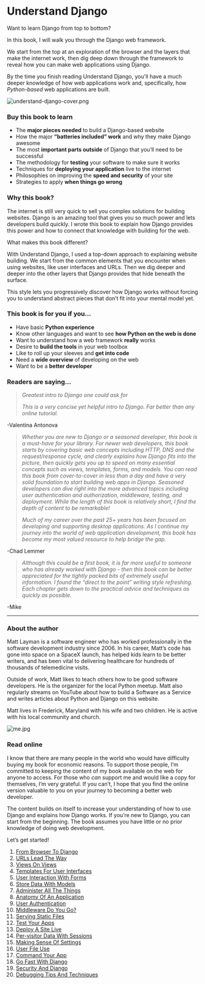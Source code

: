 # Understand Django

Want to learn Django from top to bottom?

In this book, I will walk you through the Django web framework.

We start from the top at an exploration of the browser and the layers that make the internet work, then dig deep down through the framework to reveal how you can make web applications using Django.

By the time you finish reading Understand Django, you'll have a much deeper knowledge of how web applications work and, specifically, how _Python-based_ web applications are built.

![understand-django-cover.png](https://www.mattlayman.com/img/understand-django-cover.png)

### Buy this book to learn

- The **major pieces needed** to build a Django-based website
- How the major **“batteries included” work** and why they make Django awesome
- The most **important parts outside** of Django that you’ll need to be successful
- The methodology for **testing** your software to make sure it works
- Techniques for **deploying your application** live to the internet
- Philosophies on improving the **speed and security** of your site
- Strategies to apply **when things go wrong**

### Why this book?

The internet is still very quick to sell you complex solutions for building websites. Django is an amazing tool that gives you so much power and lets developers build quickly. I wrote this book to explain how Django provides this power and how to connect that knowledge with building for the web.

What makes this book different?

With Understand Django, I used a top-down approach to explaining website building. We start from the common elements that you encounter when using websites, like user interfaces and URLs. Then we dig deeper and deeper into the other layers that Django provides that hide beneath the surface.

This style lets you progressively discover how Django works without forcing you to understand abstract pieces that don’t fit into your mental model yet.

### This book is for you if you…

- Have basic **Python experience**
- Know other languages and want to see **how Python on the web is done**
- Want to understand how a web framework **really** works
- Desire to **build the tools** in your web toolbox
- Like to roll up your sleeves and **get into code**
- Need a **wide overview** of developing on the web
- Want to be a **better developer**

### Readers are saying…

> _Greatest intro to Django one could ask for_
>
> _This is a very concise yet helpful intro to Django. Far better than any online tutorial._

\-Valentina Antonova

> _Whether you are new to Django or a seasoned developer, this book is a must-have for your library. For newer web developers, this book starts by covering basic web concepts including HTTP, DNS and the request/response cycle, and clearly explains how Django fits into the picture, then quickly gets you up to speed on many essential concepts such as views, templates, forms, and models. You can read this book from cover-to-cover in less than a day and have a very solid foundation to start building web apps in Django. Seasoned developers can dive right into the more advanced topics including user authentication and authorization, middleware, testing, and deployment. While the length of this book is relatively short, I find the depth of content to be remarkable!_
>
> _Much of my career over the past 25+ years has been focused on developing and supporting desktop applications. As I continue my journey into the world of web application development, this book has become my most valued resource to help bridge the gap._

\-Chad Lemmer

> _Although this could be a first book, it is far more useful to someone who has already worked with Django - then this book can be better appreciated for the tightly packed bits of extremely useful information. I found the “direct to the point” writing style refreshing. Each chapter gets down to the practical advice and techniques as quickly as possible._

\-Mike

---

### About the author

Matt Layman is a software engineer who has worked professionally in the software development industry since 2006. In his career, Matt’s code has gone into space on a SpaceX launch, has helped kids learn to be better writers, and has been vital to delivering healthcare for hundreds of thousands of telemedicine visits.

Outside of work, Matt likes to teach others how to be good software developers. He is the organizer for the local Python meetup. Matt also regularly streams on YouTube about how to build a Software as a Service and writes articles about Python and Django on this website.

Matt lives in Frederick, Maryland with his wife and two children. He is active with his local community and church.

![me.jpg](https://www.mattlayman.com/img/me.jpg)

### Read online

I know that there are many people in the world who would have difficulty buying my book for economic reasons. To support those people, I’m committed to keeping the content of my book available on the web for anyone to access. For those who _can_ support me and would like a copy for themselves, I’m very grateful. If you can’t, I hope that you find the online version valuable to you on your journey to becoming a better web developer.

The content builds on itself to increase your understanding of how to use Django and explains how Django works. If you’re new to Django, you can start from the beginning. The book assumes you have little or no prior knowledge of doing web development.

Let’s get started!

1. [From Browser To Django](https://www.mattlayman.com/understand-django/browser-to-django/ "‌")
2. [URLs Lead The Way](https://www.mattlayman.com/understand-django/urls-lead-way/ "‌")
3. [Views On Views](https://www.mattlayman.com/understand-django/views-on-views/ "‌")
4. [Templates For User Interfaces](https://www.mattlayman.com/understand-django/templates-user-interfaces/ "‌")
5. [User Interaction With Forms](https://www.mattlayman.com/understand-django/user-interaction-forms/ "‌")
6. [Store Data With Models](https://www.mattlayman.com/understand-django/store-data-with-models/ "‌")
7. [Administer All The Things](https://www.mattlayman.com/understand-django/administer-all-the-things/ "‌")
8. [Anatomy Of An Application](https://www.mattlayman.com/understand-django/anatomy-of-an-application/ "‌")
9. [User Authentication](https://www.mattlayman.com/understand-django/user-authentication/ "‌")
10. [Middleware Do You Go?](https://www.mattlayman.com/understand-django/middleware-do-you-go/ "‌")
11. [Serving Static Files](https://www.mattlayman.com/understand-django/serving-static-files/ "‌")
12. [Test Your Apps](https://www.mattlayman.com/understand-django/test-your-apps/ "‌")
13. [Deploy A Site Live](https://www.mattlayman.com/understand-django/deploy-site-live/ "‌")
14. [Per-visitor Data With Sessions](https://www.mattlayman.com/understand-django/sessions/ "‌")
15. [Making Sense Of Settings](https://www.mattlayman.com/understand-django/settings/ "‌")
16. [User File Use](https://www.mattlayman.com/understand-django/media-files/ "‌")
17. [Command Your App](https://www.mattlayman.com/understand-django/command-apps/ "‌")
18. [Go Fast With Django](https://www.mattlayman.com/understand-django/go-fast/ "‌")
19. [Security And Django](https://www.mattlayman.com/understand-django/secure-apps/ "‌")
20. [Debugging Tips And Techniques](https://www.mattlayman.com/understand-django/debugging-tips-techniques/ "‌")
